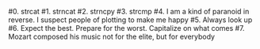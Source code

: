 #0. strcat
#1. strncat
#2. strncpy
#3. strcmp
#4. I am a kind of paranoid in reverse. I suspect people of plotting to make me happy
#5. Always look up
#6. Expect the best. Prepare for the worst. Capitalize on what comes
#7. Mozart composed his music not for the elite, but for everybody

